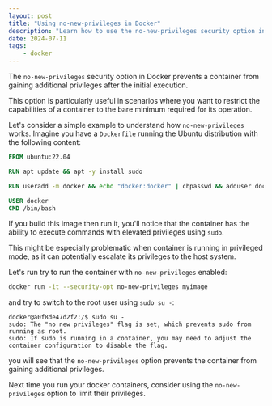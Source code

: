 ```yaml
---
layout: post
title: "Using no-new-privileges in Docker"
description: "Learn how to use the no-new-privileges security option in Docker to prevent containers from gaining additional privileges"
date: 2024-07-11
tags:
    - docker
---
```


The `no-new-privileges` security option in Docker prevents a container from gaining additional privileges after the initial execution.

This option is particularly useful in scenarios where you want to restrict the capabilities of a container to the bare minimum required for its operation.

Let's consider a simple example to understand how `no-new-privileges` works. Imagine you have a `Dockerfile` running the Ubuntu distribution with the following content:

```dockerfile
FROM ubuntu:22.04

RUN apt update && apt -y install sudo

RUN useradd -m docker && echo "docker:docker" | chpasswd && adduser docker sudo

USER docker
CMD /bin/bash
```

If you build this image then run  it, you'll notice that the container has the ability to execute commands with elevated privileges using `sudo`.

This might be especially problematic when container is running in privileged mode, as it can potentially escalate its privileges to the host system.

Let's run try to run the container with `no-new-privileges` enabled:

```bash
docker run -it --security-opt no-new-privileges myimage
```

and try to switch to the root user using `sudo su -`:

```
docker@a0f8de47d2f2:/$ sudo su -
sudo: The "no new privileges" flag is set, which prevents sudo from running as root.
sudo: If sudo is running in a container, you may need to adjust the container configuration to disable the flag.
```

you will see that the `no-new-privileges` option prevents the container from gaining additional privileges.

Next time you run your docker containers, consider using the `no-new-privileges` option to limit their privileges.
